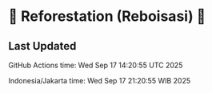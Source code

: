 
# 🌳 Reforestation (Reboisasi) 🌲

## Last Updated

GitHub Actions time: Wed Sep 17 14:20:55 UTC 2025

Indonesia/Jakarta time: Wed Sep 17 21:20:55 WIB 2025
